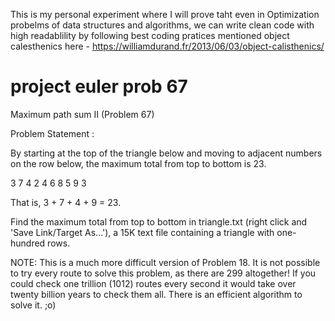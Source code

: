 This is my personal experiment where I will prove taht even in Optimization probelms of data structures and algorithms, we can write clean code with high readablility by following best coding pratices mentioned object calesthenics here - https://williamdurand.fr/2013/06/03/object-calisthenics/

# project euler prob 67
Maximum path sum II (Problem 67)

Problem Statement :

By starting at the top of the triangle below and moving to adjacent numbers on the row below, the maximum total from top to bottom is 23.

3
7 4
2 4 6
8 5 9 3

That is, 3 + 7 + 4 + 9 = 23.

Find the maximum total from top to bottom in triangle.txt (right click and 'Save Link/Target As...'), a 15K text file containing a triangle with one-hundred rows.

NOTE: This is a much more difficult version of Problem 18. It is not possible to try every route to solve this problem, as there are 299 altogether! If you could check one trillion (1012) routes every second it would take over twenty billion years to check them all. There is an efficient algorithm to solve it. ;o)
